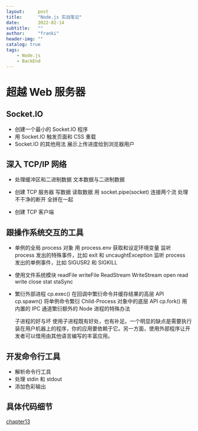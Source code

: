 ```yaml
---
layout:     post
title:      "Node.js 实战笔记"
date:       2022-02-14
subtitle:   ""
author:     "franki"
header-img: ""
catalog: true
tags:
    - Node.js
    - BackEnd
---
```


# 超越 Web 服务器

## Socket.IO

- 创建一个最小的 Socket.IO 程序
- 用 Socket.IO 触发页面和 CSS 重载
- Socket.IO 的其他用法
  展示上传进度给到浏览器用户

## 深入 TCP/IP 网络

- 处理缓冲区和二进制数据
  文本数据与二进制数据
- 创建 TCP 服务器
  写数据
  读取数据
  用 socket.pipe(socket) 连接两个流
  处理不干净的断开
  全拼在一起

- 创建 TCP 客户端

## 跟操作系统交互的工具

- 单例的全局 process 对象
  用 process.env 获取和设定环境变量
  监听 process 发出的特殊事件，比如 exit 和 uncaughtException
  监听 process 发出的单例事件，比如 SIGUSR2 和 SIGKILL
- 使用文件系统模块
  readFile
  writeFile
  ReadStream
  WriteStream
  open
  read
  write
  close
  stat
  staSync
- 繁衍外部进程
  cp.exec() 在回调中繁衍命令并缓存结果的高层 API
  cp.spawn() 将单例命令繁衍 Child-Process 对象中的底层 API
  cp.fork() 用内置的 IPC 通道繁衍额外的 Node 进程的特殊办法

  子进程的好与坏 使用子进程既有好处，也有补足。一个明显的缺点是需要执行装在用户机器上的程序，你的应用要依赖于它。另一方面，使用外部程序让开发者可以借用由其他语言编写的丰富应用。

## 开发命令行工具

- 解析命令行工具
- 处理 stdin 和 stdout
- 添加色彩输出

## 具体代码细节

[chapter13](https://github.com/NikFranki/node-in-action/tree/master/chapter13)
